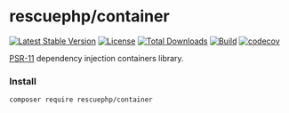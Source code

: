 # rescuephp/container
[![Latest Stable Version](https://poser.pugx.org/rescuephp/container/v/stable)](https://packagist.org/packages/rescuephp/container)
[![License](https://poser.pugx.org/rescuephp/container/license)](https://packagist.org/packages/rescuephp/container)
[![Total Downloads](https://poser.pugx.org/rescuephp/container/downloads)](https://packagist.org/packages/rescuephp/container)
[![Build](https://travis-ci.com/rescuephp/container.svg?branch=master)](https://travis-ci.com/rescuephp/container)
[![codecov](https://codecov.io/gh/rescuephp/container/branch/master/graph/badge.svg)](https://codecov.io/gh/rescuephp/container)

<a href="https://www.php-fig.org/psr/psr-11/">PSR-11</a> dependency injection containers library.


### Install
```
composer require rescuephp/container
```

